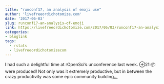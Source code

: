```yaml
---
title: "runconf17, an analysis of emoji use"
author: 'livefreeordichotomize.com'
date: '2017-06-03'
slug: runconf17-an-analysis-of-emoji
link: https://livefreeordichotomize.com/2017/06/03/runconf17-an-analysis-of-emoji-use/
categories:
- bloglink
tags:
  - rstats
  - livefreeordichotomizecom
---
```


I had such a delightful time at rOpenSci’s unconference last week. ⊕21 📦 were produced! Not only was it extremely productive, but in between the crazy productivity was some epic community building[... <i class="fas fa-external-link-alt"></i>](https://livefreeordichotomize.com/2017/06/03/runconf17-an-analysis-of-emoji-use/)

